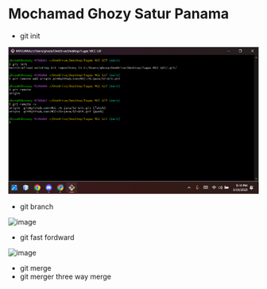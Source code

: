 # Mochamad Ghozy Satur Panama


- git init

![image](images/init.png)

- git branch

![image](images/branch.png)

- git fast fordward

![image](images/fordward.png)


- git merge
- git merger three way merge
